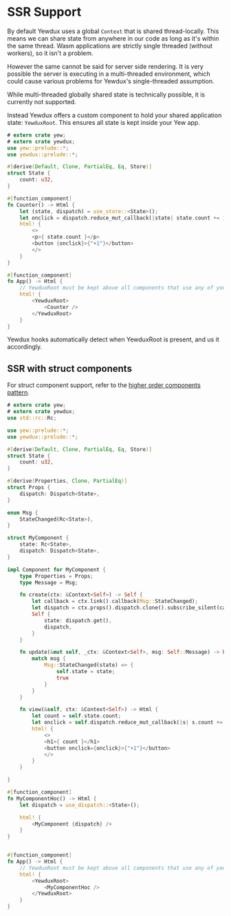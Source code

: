 # SSR Support

By default Yewdux uses a global `Context` that is shared thread-locally. This means we can share
state from anywhere in our code as long as it's within the same thread. Wasm applications are
strictly single threaded (without workers), so it isn't a problem.

However the same cannot be said for server side rendering. It is very possible the server is
executing in a multi-threaded environment, which could cause various problems for Yewdux's
single-threaded assumption.

While multi-threaded globally shared state is technically possible, it is currently not supported.

Instead Yewdux offers a custom component to hold your shared application state: `YewduxRoot`. This
ensures all state is kept inside your Yew app.

```rust
# extern crate yew;
# extern crate yewdux;
use yew::prelude::*;
use yewdux::prelude::*;

#[derive(Default, Clone, PartialEq, Eq, Store)]
struct State {
    count: u32,
}

#[function_component]
fn Counter() -> Html {
    let (state, dispatch) = use_store::<State>();
    let onclick = dispatch.reduce_mut_callback(|state| state.count += 1);
    html! {
        <>
        <p>{ state.count }</p>
        <button {onclick}>{"+1"}</button>
        </>
    }
}

#[function_component]
fn App() -> Html {
    // YewduxRoot must be kept above all components that use any of your stores.
    html! {
        <YewduxRoot>
            <Counter />
        </YewduxRoot>
    }
}
```

Yewdux hooks automatically detect when YewduxRoot is present, and us it accordingly.

## SSR with struct components

For struct component support, refer to the [higher order components
pattern](https://yew.rs/docs/advanced-topics/struct-components/hoc).

```rust
# extern crate yew;
# extern crate yewdux;
use std::rc::Rc;

use yew::prelude::*;
use yewdux::prelude::*;

#[derive(Default, Clone, PartialEq, Eq, Store)]
struct State {
    count: u32,
}

#[derive(Properties, Clone, PartialEq)]
struct Props {
    dispatch: Dispatch<State>,
}

enum Msg {
    StateChanged(Rc<State>),
}

struct MyComponent {
    state: Rc<State>,
    dispatch: Dispatch<State>,
}

impl Component for MyComponent {
    type Properties = Props;
    type Message = Msg;

    fn create(ctx: &Context<Self>) -> Self {
        let callback = ctx.link().callback(Msg::StateChanged);
        let dispatch = ctx.props().dispatch.clone().subscribe_silent(callback);
        Self {
            state: dispatch.get(),
            dispatch,
        }
    }

    fn update(&mut self, _ctx: &Context<Self>, msg: Self::Message) -> bool {
        match msg {
            Msg::StateChanged(state) => {
                self.state = state;
                true
            }
        }
    }

    fn view(&self, ctx: &Context<Self>) -> Html {
        let count = self.state.count;
        let onclick = self.dispatch.reduce_mut_callback(|s| s.count += 1);
        html! {
            <>
            <h1>{ count }</h1>
            <button onclick={onclick}>{"+1"}</button>
            </>
        }
    }

}

#[function_component]
fn MyComponentHoc() -> Html {
    let dispatch = use_dispatch::<State>();

    html! {
        <MyComponent {dispatch} />
    }
}


#[function_component]
fn App() -> Html {
    // YewduxRoot must be kept above all components that use any of your stores.
    html! {
        <YewduxRoot>
            <MyComponentHoc />
        </YewduxRoot>
    }
}
```
